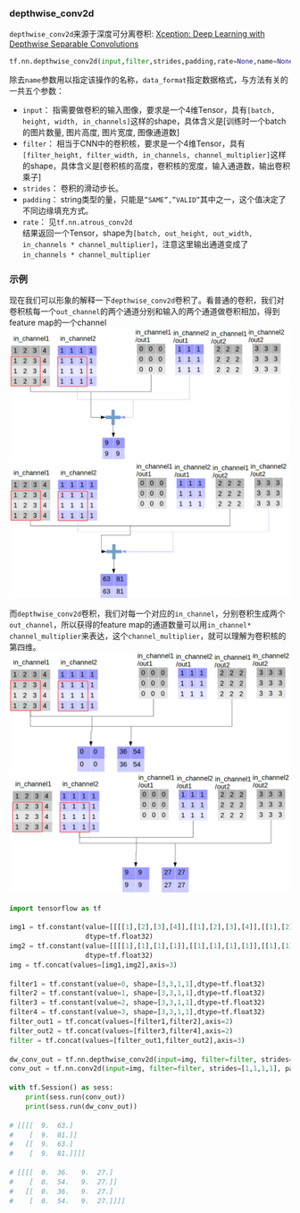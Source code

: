 ### depthwise_conv2d

`depthwise_conv2d`来源于深度可分离卷积:  [Xception: Deep Learning with Depthwise Separable Convolutions](https://arxiv.org/abs/1610.02357)

```python
tf.nn.depthwise_conv2d(input,filter,strides,padding,rate=None,name=None,data_format=None)
```
除去`name`参数用以指定该操作的名称，`data_format`指定数据格式，与方法有关的一共五个参数：
- `input`： 指需要做卷积的输入图像，要求是一个4维Tensor，具有`[batch, height, width, in_channels]`这样的shape，具体含义是[训练时一个batch的图片数量, 图片高度, 图片宽度, 图像通道数] 
- `filter`： 相当于CNN中的卷积核，要求是一个4维Tensor，具有`[filter_height, filter_width, in_channels, channel_multiplier]`这样的shape，具体含义是[卷积核的高度，卷积核的宽度，输入通道数，输出卷积乘子]
- `strides`： 卷积的滑动步长。 
- `padding`： string类型的量，只能是`”SAME”,”VALID”`其中之一，这个值决定了不同边缘填充方式。
- `rate`：  见`tf.nn.atrous_conv2d`  
  结果返回一个Tensor，shape为`[batch, out_height, out_width, in_channels * channel_multiplier]`，注意这里输出通道变成了`in_channels * channel_multiplier`

### 示例

现在我们可以形象的解释一下`depthwise_conv2d`卷积了。看普通的卷积，我们对卷积核每一个`out_channel`的两个通道分别和输入的两个通道做卷积相加，得到feature map的一个channel   
![conv2d_1](https://github.com/fountainhead-gq/MachineLearning/blob/master/Tensorflow/images/conv2d_1.png)
![conv2d_2](https://github.com/fountainhead-gq/MachineLearning/blob/master/Tensorflow/images/conv2d_2.png)

而`depthwise_conv2d`卷积，我们对每一个对应的`in_channel`，分别卷积生成两个`out_channel`，所以获得的feature map的通道数量可以用`in_channel* channel_multiplier`来表达，这个`channel_multiplier`，就可以理解为卷积核的第四维。
![depthwise_conv2d_1](https://github.com/fountainhead-gq/MachineLearning/blob/master/Tensorflow/images/depthwise_conv2d_1.png)
![depthwise_conv2d_2](https://github.com/fountainhead-gq/MachineLearning/blob/master/Tensorflow/images/depthwise_conv2d_2.png)

```python
import tensorflow as tf

img1 = tf.constant(value=[[[[1],[2],[3],[4]],[[1],[2],[3],[4]],[[1],[2],[3],[4]],[[1],[2],[3],[4]]]]
                   dtype=tf.float32)
img2 = tf.constant(value=[[[[1],[1],[1],[1]],[[1],[1],[1],[1]],[[1],[1],[1],[1]],[[1],[1],[1],[1]]]],
                   dtype=tf.float32)
img = tf.concat(values=[img1,img2],axis=3)

filter1 = tf.constant(value=0, shape=[3,3,1,1],dtype=tf.float32)
filter2 = tf.constant(value=1, shape=[3,3,1,1],dtype=tf.float32)
filter3 = tf.constant(value=2, shape=[3,3,1,1],dtype=tf.float32)
filter4 = tf.constant(value=3, shape=[3,3,1,1],dtype=tf.float32)
filter_out1 = tf.concat(values=[filter1,filter2],axis=2)
filter_out2 = tf.concat(values=[filter3,filter4],axis=2)
filter = tf.concat(values=[filter_out1,filter_out2],axis=3)

dw_conv_out = tf.nn.depthwise_conv2d(input=img, filter=filter, strides=[1,1,1,1], rate=[1,1], padding='VALID')
conv_out = tf.nn.conv2d(input=img, filter=filter, strides=[1,1,1,1], padding='VALID')

with tf.Session() as sess:
    print(sess.run(conv_out))
    print(sess.run(dw_conv_out))
    
# [[[[  9.  63.]
#    [  9.  81.]]
#   [[  9.  63.]
#    [  9.  81.]]]]

# [[[[  0.  36.   9.  27.]
#    [  0.  54.   9.  27.]]
#   [[  0.  36.   9.  27.]
#    [  0.  54.   9.  27.]]]]
```
